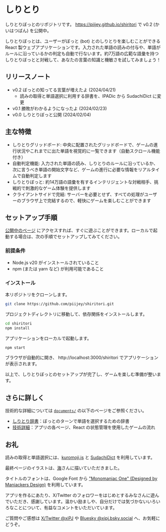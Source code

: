 # しりとり
しりとりぼっとのリポジトリです。
https://piijey.github.io/shiritori で v0.2 (かいはつばん) を公開中。

しりとりぼっとは、ユーザーがぼっと (bot) とのしりとりを楽しむことができる React 製ウェブアプリケーションです。入力された単語の読みの付与や、単語がルールに沿っているかの判定も自動で行ないます。約7万語の広範な語彙を持つしりとりぼっとと対戦して、あなたの言葉の知識と機敏さを試してみましょう！


## リリースノート
- v0.2 ぼっとの知ってる言葉が増えたよ (2024/04/21)
    - 読みの取得と単語選択に利用する辞書を、IPADic から SudachiDict に変更
- v0.1 勝敗がわかるようになったよ (2024/02/23)
- v0.0 しりとりぼっと公開 (2024/02/04)

## 主な特徴
- しりとりグリッドボード: 中央に配置されたグリッドボードで、ゲームの進行状況やこれまでに出た単語を視覚的に一覧できます（自動スクロール機能付き）
- 自動判定機能: 入力された単語の読み、しりとりのルールに沿っているか、次に言うべき単語の開始文字など、ゲームの進行に必要な情報をリアルタイムで自動判定します
- しりとりぼっと: 約14万語の語彙を有するインテリジェントな対戦相手、挑戦的で刺激的なゲーム体験を提供します
- クライアントサイドで完結: サーバーを必要とせず、すべての処理がユーザーのブラウザ上で完結するので、軽快にゲームを楽しむことができます


## セットアップ手順
[公開中のページ](https://piijey.github.io/shiritori) にアクセスすれば、すぐに遊ぶことができます。ローカルで起動する場合は、次の手順でセットアップしてみてください。

### 前提条件
- Node.js v20 がインストールされていること
- npm (または yarn など) が利用可能であること

### インストール
本リポジトリをクローンします。
```sh
git clone https://github.com/piijey/shiritori.git
```

プロジェクトディレクトリに移動して、依存関係をインストールします。
```sh
cd shiritori
npm install
```

アプリケーションをローカルで起動します。
```sh
npm start
```
ブラウザが自動的に開き、 http://localhost:3000/shiritori でアプリケーションが表示されます。

以上で、しりとりぼっとのセットアップが完了し、ゲームを楽しむ準備が整います。


## さらに詳しく

技術的な詳細については [`documents/`](./documents/) の以下のページをご参照ください。

- [しりとり辞書](./shiritori_dict/shiritori_dict_sudachi.md)：ぼっとのターンで単語を選択するための辞書
- [技術詳細](./documents/details.md)：アプリの各ページ、React の状態管理を使用したゲームの流れ


## お礼
読みの取得と単語選択には、[kuromoji.js](https://github.com/takuyaa/kuromoji.js) と [SudachiDict](https://github.com/WorksApplications/SudachiDict) を利用しています。

最終ページのイラストは、[海](https://twitter.com/umi321052)さんに描いていただきました。

タイトルのフォントは、Google Font から ["Monomaniac One" (Designed by Maniackers Design)](https://fonts.google.com/specimen/Monomaniac+One) を利用しています。

アプリを作るにあたり、X/Twitter のフォロワーをはじめとするみなさんに遊んでいただき、感謝しています。温かい励ましや、自分だけでは気づかないいろいろなことについて、有益なコメントをいただいています。

ご質問やご感想は [X/Twitter @xiPJ](https://twitter.com/xiPJ) や [Bluesky @xipj.bsky.social](https://bsky.app/profile/xipj.bsky.social) へ、お気軽にどうぞ。
